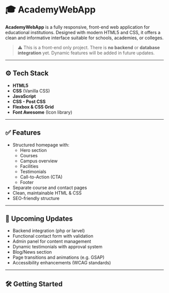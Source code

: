 # 🎓 AcademyWebApp

**AcademyWebApp** is a fully responsive, front-end web application for educational institutions. Designed with modern HTML5 and CSS, it offers a clean and informative interface suitable for schools, academies, or colleges.

> ⚠️ This is a front-end only project. There is **no backend** or **database integration** yet. Dynamic features will be added in future updates.

---

## ⚙️ Tech Stack

- **HTML5**
- **CSS** (Vanilla CSS)
- **JavaScript**
- **CSS - Post CSS** 
- **Flexbox & CSS Grid**
- **Font Awesome** (Icon library)

---

## ✅ Features
- Structured homepage with:
  - Hero section
  - Courses
  - Campus overview
  - Facilities
  - Testimonials
  - Call-to-Action (CTA)
  - Footer
- Separate course and contact pages
- Clean, maintainable HTML & CSS
- SEO-friendly structure

---

## 🚧 Upcoming Updates

- Backend integration (php or larvel)
- Functional contact form with validation
- Admin panel for content management
- Dynamic testimonials with approval system
- Blog/News section
- Page transitions and animations (e.g. GSAP)
- Accessibility enhancements (WCAG standards)

---

## 🛠 Getting Started

